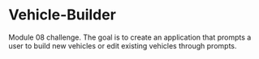 # Vehicle-Builder
Module 08 challenge. The goal is to create an application that prompts a user to build new vehicles or edit existing vehicles through prompts.
